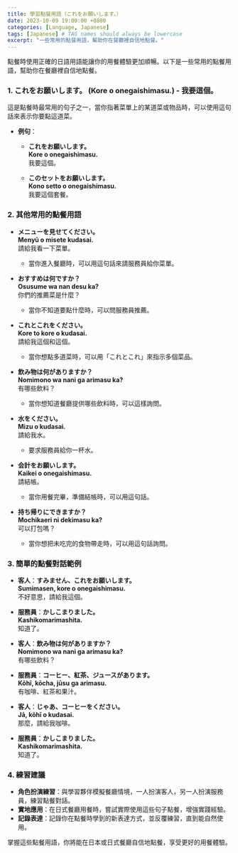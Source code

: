 ```yaml
---
title: 學習點餐用語（これをお願いします。）
date: 2023-10-09 19:00:00 +0800
categories: [Language, Japanese]
tags: [Japanese] # TAG names should always be lowercase
excerpt: "一些常用的點餐用語，幫助你在餐廳裡自信地點餐。"
---
```


點餐時使用正確的日語用語能讓你的用餐體驗更加順暢。以下是一些常用的點餐用語，幫助你在餐廳裡自信地點餐。

### **1. これをお願いします。 (Kore o onegaishimasu.) - 我要這個。**
這是點餐時最常用的句子之一，當你指著菜單上的某道菜或物品時，可以使用這句話來表示你要點這道菜。

- **例句**：
  - **これをお願いします。**  
    **Kore o onegaishimasu.**  
    我要這個。

  - **このセットをお願いします。**  
    **Kono setto o onegaishimasu.**  
    我要這個套餐。

### **2. 其他常用的點餐用語**

- **メニューを見せてください。**  
  **Menyū o misete kudasai.**  
  請給我看一下菜單。  
  - 當你進入餐廳時，可以用這句話來請服務員給你菜單。

- **おすすめは何ですか？**  
  **Osusume wa nan desu ka?**  
  你們的推薦菜是什麼？  
  - 當你不知道要點什麼時，可以問服務員推薦。

- **これとこれをください。**  
  **Kore to kore o kudasai.**  
  請給我這個和這個。  
  - 當你想點多道菜時，可以用「これとこれ」來指示多個菜品。

- **飲み物は何がありますか？**  
  **Nomimono wa nani ga arimasu ka?**  
  有哪些飲料？  
  - 當你想知道餐廳提供哪些飲料時，可以這樣詢問。

- **水をください。**  
  **Mizu o kudasai.**  
  請給我水。  
  - 要求服務員給你一杯水。

- **会計をお願いします。**  
  **Kaikei o onegaishimasu.**  
  請結帳。  
  - 當你用餐完畢，準備結帳時，可以用這句話。

- **持ち帰りにできますか？**  
  **Mochikaeri ni dekimasu ka?**  
  可以打包嗎？  
  - 當你想把未吃完的食物帶走時，可以用這句話詢問。

### **3. 簡單的點餐對話範例**
- **客人**：**すみません、これをお願いします。**  
  **Sumimasen, kore o onegaishimasu.**  
  不好意思，請給我這個。

- **服務員**：**かしこまりました。**  
  **Kashikomarimashita.**  
  知道了。

- **客人**：**飲み物は何がありますか？**  
  **Nomimono wa nani ga arimasu ka?**  
  有哪些飲料？

- **服務員**：**コーヒー、紅茶、ジュースがあります。**  
  **Kōhī, kōcha, jūsu ga arimasu.**  
  有咖啡、紅茶和果汁。

- **客人**：**じゃあ、コーヒーをください。**  
  **Jā, kōhī o kudasai.**  
  那麼，請給我咖啡。

- **服務員**：**かしこまりました。**  
  **Kashikomarimashita.**  
  知道了。

### **4. 練習建議**
- **角色扮演練習**：與學習夥伴模擬餐廳情境，一人扮演客人，另一人扮演服務員，練習點餐對話。
- **實地應用**：在日式餐廳用餐時，嘗試實際使用這些句子點餐，增強實踐經驗。
- **記錄表達**：記錄你在點餐時學到的新表達方式，並反覆練習，直到能自然使用。

掌握這些點餐用語，你將能在日本或日式餐廳自信地點餐，享受更好的用餐體驗。

